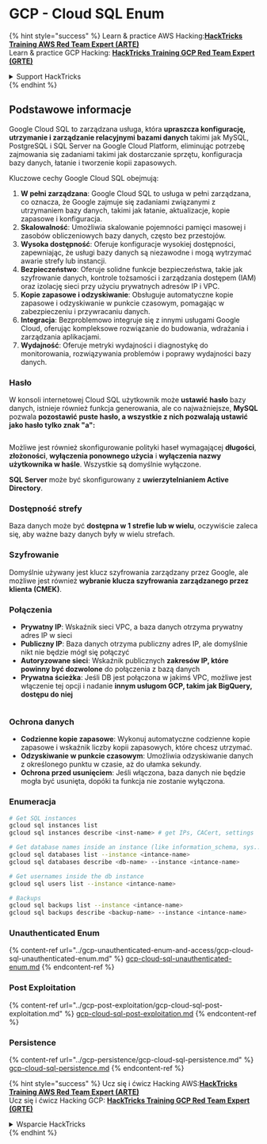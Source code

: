 # GCP - Cloud SQL Enum

{% hint style="success" %}
Learn & practice AWS Hacking:<img src="../../../.gitbook/assets/image (1) (1) (1) (1).png" alt="" data-size="line">[**HackTricks Training AWS Red Team Expert (ARTE)**](https://training.hacktricks.xyz/courses/arte)<img src="../../../.gitbook/assets/image (1) (1) (1) (1).png" alt="" data-size="line">\
Learn & practice GCP Hacking: <img src="../../../.gitbook/assets/image (2) (1).png" alt="" data-size="line">[**HackTricks Training GCP Red Team Expert (GRTE)**<img src="../../../.gitbook/assets/image (2) (1).png" alt="" data-size="line">](https://training.hacktricks.xyz/courses/grte)

<details>

<summary>Support HackTricks</summary>

* Check the [**subscription plans**](https://github.com/sponsors/carlospolop)!
* **Join the** 💬 [**Discord group**](https://discord.gg/hRep4RUj7f) or the [**telegram group**](https://t.me/peass) or **follow** us on **Twitter** 🐦 [**@hacktricks\_live**](https://twitter.com/hacktricks_live)**.**
* **Share hacking tricks by submitting PRs to the** [**HackTricks**](https://github.com/carlospolop/hacktricks) and [**HackTricks Cloud**](https://github.com/carlospolop/hacktricks-cloud) github repos.

</details>
{% endhint %}

## Podstawowe informacje

Google Cloud SQL to zarządzana usługa, która **upraszcza konfigurację, utrzymanie i zarządzanie relacyjnymi bazami danych** takimi jak MySQL, PostgreSQL i SQL Server na Google Cloud Platform, eliminując potrzebę zajmowania się zadaniami takimi jak dostarczanie sprzętu, konfiguracja bazy danych, łatanie i tworzenie kopii zapasowych.

Kluczowe cechy Google Cloud SQL obejmują:

1. **W pełni zarządzana**: Google Cloud SQL to usługa w pełni zarządzana, co oznacza, że Google zajmuje się zadaniami związanymi z utrzymaniem bazy danych, takimi jak łatanie, aktualizacje, kopie zapasowe i konfiguracja.
2. **Skalowalność**: Umożliwia skalowanie pojemności pamięci masowej i zasobów obliczeniowych bazy danych, często bez przestojów.
3. **Wysoka dostępność**: Oferuje konfiguracje wysokiej dostępności, zapewniając, że usługi bazy danych są niezawodne i mogą wytrzymać awarie strefy lub instancji.
4. **Bezpieczeństwo**: Oferuje solidne funkcje bezpieczeństwa, takie jak szyfrowanie danych, kontrole tożsamości i zarządzania dostępem (IAM) oraz izolację sieci przy użyciu prywatnych adresów IP i VPC.
5. **Kopie zapasowe i odzyskiwanie**: Obsługuje automatyczne kopie zapasowe i odzyskiwanie w punkcie czasowym, pomagając w zabezpieczeniu i przywracaniu danych.
6. **Integracja**: Bezproblemowo integruje się z innymi usługami Google Cloud, oferując kompleksowe rozwiązanie do budowania, wdrażania i zarządzania aplikacjami.
7. **Wydajność**: Oferuje metryki wydajności i diagnostykę do monitorowania, rozwiązywania problemów i poprawy wydajności bazy danych.

### Hasło

W konsoli internetowej Cloud SQL użytkownik może **ustawić** **hasło** bazy danych, istnieje również funkcja generowania, ale co najważniejsze, **MySQL** pozwala **pozostawić puste hasło, a wszystkie z nich pozwalają ustawić jako hasło tylko znak "a":**

<figure><img src="../../../.gitbook/assets/image (14).png" alt=""><figcaption></figcaption></figure>

Możliwe jest również skonfigurowanie polityki haseł wymagającej **długości**, **złożoności**, **wyłączenia ponownego użycia** i **wyłączenia nazwy użytkownika w haśle**. Wszystkie są domyślnie wyłączone.

**SQL Server** może być skonfigurowany z **uwierzytelnianiem Active Directory**.

### Dostępność strefy

Baza danych może być **dostępna w 1 strefie lub w wielu**, oczywiście zaleca się, aby ważne bazy danych były w wielu strefach.

### Szyfrowanie

Domyślnie używany jest klucz szyfrowania zarządzany przez Google, ale możliwe jest również **wybranie klucza szyfrowania zarządzanego przez klienta (CMEK)**.

### Połączenia

* **Prywatny IP**: Wskaźnik sieci VPC, a baza danych otrzyma prywatny adres IP w sieci
* **Publiczny IP**: Baza danych otrzyma publiczny adres IP, ale domyślnie nikt nie będzie mógł się połączyć
* **Autoryzowane sieci**: Wskaźnik publicznych **zakresów IP, które powinny być dozwolone** do połączenia z bazą danych
* **Prywatna ścieżka**: Jeśli DB jest połączona w jakimś VPC, możliwe jest włączenie tej opcji i nadanie **innym usługom GCP, takim jak BigQuery, dostępu do niej**

<figure><img src="../../../.gitbook/assets/image (15).png" alt=""><figcaption></figcaption></figure>

### Ochrona danych

* **Codzienne kopie zapasowe**: Wykonuj automatyczne codzienne kopie zapasowe i wskaźnik liczby kopii zapasowych, które chcesz utrzymać.
* **Odzyskiwanie w punkcie czasowym**: Umożliwia odzyskiwanie danych z określonego punktu w czasie, aż do ułamka sekundy.
* **Ochrona przed usunięciem**: Jeśli włączona, baza danych nie będzie mogła być usunięta, dopóki ta funkcja nie zostanie wyłączona.

### Enumeracja
```bash
# Get SQL instances
gcloud sql instances list
gcloud sql instances describe <inst-name> # get IPs, CACert, settings

# Get database names inside an instance (like information_schema, sys...)
gcloud sql databases list --instance <intance-name>
gcloud sql databases describe <db-name> --instance <intance-name>

# Get usernames inside the db instance
gcloud sql users list --instance <intance-name>

# Backups
gcloud sql backups list --instance <intance-name>
gcloud sql backups describe <backup-name> --instance <intance-name>
```
### Unauthenticated Enum

{% content-ref url="../gcp-unauthenticated-enum-and-access/gcp-cloud-sql-unauthenticated-enum.md" %}
[gcp-cloud-sql-unauthenticated-enum.md](../gcp-unauthenticated-enum-and-access/gcp-cloud-sql-unauthenticated-enum.md)
{% endcontent-ref %}

### Post Exploitation

{% content-ref url="../gcp-post-exploitation/gcp-cloud-sql-post-exploitation.md" %}
[gcp-cloud-sql-post-exploitation.md](../gcp-post-exploitation/gcp-cloud-sql-post-exploitation.md)
{% endcontent-ref %}

### Persistence

{% content-ref url="../gcp-persistence/gcp-cloud-sql-persistence.md" %}
[gcp-cloud-sql-persistence.md](../gcp-persistence/gcp-cloud-sql-persistence.md)
{% endcontent-ref %}

{% hint style="success" %}
Ucz się i ćwicz Hacking AWS:<img src="../../../.gitbook/assets/image (1) (1) (1) (1).png" alt="" data-size="line">[**HackTricks Training AWS Red Team Expert (ARTE)**](https://training.hacktricks.xyz/courses/arte)<img src="../../../.gitbook/assets/image (1) (1) (1) (1).png" alt="" data-size="line">\
Ucz się i ćwicz Hacking GCP: <img src="../../../.gitbook/assets/image (2) (1).png" alt="" data-size="line">[**HackTricks Training GCP Red Team Expert (GRTE)**<img src="../../../.gitbook/assets/image (2) (1).png" alt="" data-size="line">](https://training.hacktricks.xyz/courses/grte)

<details>

<summary>Wsparcie HackTricks</summary>

* Sprawdź [**plany subskrypcyjne**](https://github.com/sponsors/carlospolop)!
* **Dołącz do** 💬 [**grupy Discord**](https://discord.gg/hRep4RUj7f) lub [**grupy telegramowej**](https://t.me/peass) lub **śledź** nas na **Twitterze** 🐦 [**@hacktricks\_live**](https://twitter.com/hacktricks_live)**.**
* **Dziel się trikami hackingowymi, przesyłając PR-y do** [**HackTricks**](https://github.com/carlospolop/hacktricks) i [**HackTricks Cloud**](https://github.com/carlospolop/hacktricks-cloud) repozytoriów github.

</details>
{% endhint %}
